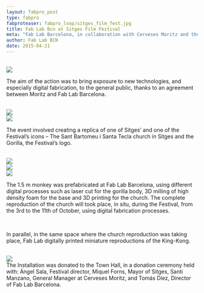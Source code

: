 ```yaml
---
layout: fabpro_post
type: fabpro
fabproteaser: fabpro_loop/sitges_film_fest.jpg
title: Fab Lab Bcn at Sitges Film Festival
meta: "Fab Lab Barcelona, in collaboration with Cerveses Moritz and the Festival Internacional de Cinema Fantàstic de Catalunya (International Fantasy Film Festival of Catalonia) installed a mobile FabLab, the Pop Up Fab Lab, in which produced reproductions, using digital fabrication, of the festival and city’s icons"
author: Fab Lab BCN
date: 2015-04-21
---
```

<br>

<img src="{{site.baseurl}}{{ site.url }}/img/fabpro/sitges_film_fest/sitges_film_fest-10.jpg">

<br>

The aim of the action was to bring exposure to new technologies, and especially digital fabrication, to the general public, thanks to an agreement between Moritz and Fab Lab Barcelona.

<br>

<img src="{{site.baseurl}}{{ site.url }}/img/fabpro/sitges_film_fest/sitges_film_fest-8.jpg">

<br>

<img src="{{site.baseurl}}{{ site.url }}/img/fabpro/sitges_film_fest/sitges_film_fest-6.jpg">

<br>

The event involved creating a replica of one of Sitges’ and one of the Festival’s icons – The Sant Bartomeu i Santa Tecla church in Sitges and the Gorilla, the Festival’s logo.

<br>

<img src="{{site.baseurl}}{{ site.url }}/img/fabpro/sitges_film_fest/sitges_film_fest-4.jpg">

<br>


<img src="{{site.baseurl}}{{ site.url }}/img/fabpro/sitges_film_fest/sitges_film_fest-5.jpg">

<br>

<img src="{{site.baseurl}}{{ site.url }}/img/fabpro/sitges_film_fest/sitges_film_fest-7.jpg">

<br>

The 1.5 m monkey was prefabricated at Fab Lab Barcelona, using different digital processes such as laser cut for the gorilla body, 3D milling of high density foam for the base and 3D printing for the church. The complete reproduction of the church will took place, in situ, during the Festival, from the 3rd to the 11th of October, using digital fabrication processes.

<br>

In parallel, in the same space where the church reproduction was taking place, Fab Lab digitally printed miniature reproductions of the King-Kong.

<br>

<img src="{{site.baseurl}}{{ site.url }}/img/fabpro/sitges_film_fest/sitges_film_fest-11.jpg">

<br>
The Installation was donated to the Town Hall, in a donation ceremony held with: Ángel Sala, Festival director, Miquel Forns, Mayor of Sitges, Santi Manzano, General Manager at Cerveses Moritz, and Tomás Díez, Director of Fab Lab Barcelona.

